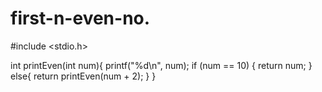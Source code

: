 # first-n-even-no.
#include <stdio.h>

int printEven(int num){ 
    printf("%d\n", num);
    if (num == 10) { 
        return num;
    }
    else{ 
        return printEven(num + 2); 
    }
}
